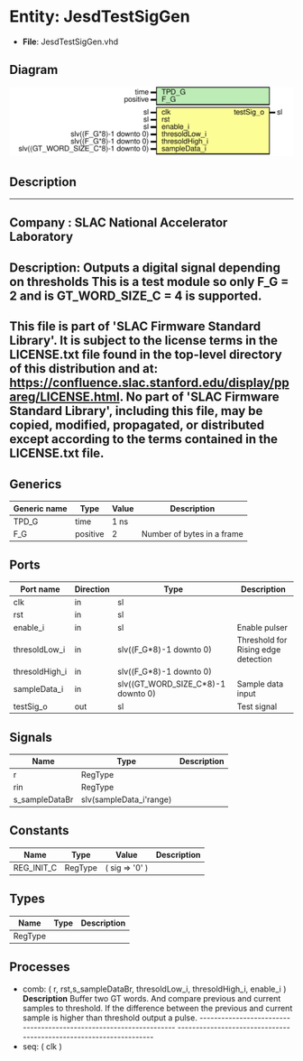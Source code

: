 # Entity: JesdTestSigGen

- **File**: JesdTestSigGen.vhd
## Diagram

![Diagram](JesdTestSigGen.svg "Diagram")
## Description

-----------------------------------------------------------------------------
 Company    : SLAC National Accelerator Laboratory
-----------------------------------------------------------------------------
 Description: Outputs a digital signal depending on thresholds
              This is a test module so only F_G = 2
              and is GT_WORD_SIZE_C = 4 is supported.
-----------------------------------------------------------------------------
 This file is part of 'SLAC Firmware Standard Library'.
 It is subject to the license terms in the LICENSE.txt file found in the
 top-level directory of this distribution and at:
    https://confluence.slac.stanford.edu/display/ppareg/LICENSE.html.
 No part of 'SLAC Firmware Standard Library', including this file,
 may be copied, modified, propagated, or distributed except according to
 the terms contained in the LICENSE.txt file.
-----------------------------------------------------------------------------
## Generics

| Generic name | Type     | Value | Description                 |
| ------------ | -------- | ----- | --------------------------- |
| TPD_G        | time     | 1 ns  |                             |
| F_G          | positive | 2     | Number of bytes in a frame  |
## Ports

| Port name      | Direction | Type                               | Description                         |
| -------------- | --------- | ---------------------------------- | ----------------------------------- |
| clk            | in        | sl                                 |                                     |
| rst            | in        | sl                                 |                                     |
| enable_i       | in        | sl                                 | Enable pulser                       |
| thresoldLow_i  | in        | slv((F_G*8)-1 downto 0)            | Threshold for Rising edge detection |
| thresoldHigh_i | in        | slv((F_G*8)-1 downto 0)            |                                     |
| sampleData_i   | in        | slv((GT_WORD_SIZE_C*8)-1 downto 0) | Sample data input                   |
| testSig_o      | out       | sl                                 | Test signal                         |
## Signals

| Name           | Type                    | Description |
| -------------- | ----------------------- | ----------- |
| r              | RegType                 |             |
| rin            | RegType                 |             |
| s_sampleDataBr | slv(sampleData_i'range) |             |
## Constants

| Name       | Type    | Value                                 | Description |
| ---------- | ------- | ------------------------------------- | ----------- |
| REG_INIT_C | RegType |  (       sig              => '0'    ) |             |
## Types

| Name    | Type | Description |
| ------- | ---- | ----------- |
| RegType |      |             |
## Processes
- comb: ( r, rst,s_sampleDataBr, thresoldLow_i, thresoldHigh_i, enable_i )
</br>**Description**
 Buffer two GT words. And compare previous and current samples to threshold.  If the difference between the previous and current sample is higher than threshold  output a pulse. ------------------------------------------------------------------- ------------------------------------------------------------------- 
- seq: ( clk )
